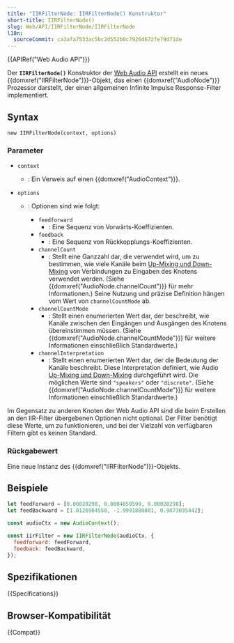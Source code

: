 ```yaml
---
title: "IIRFilterNode: IIRFilterNode() Konstruktor"
short-title: IIRFilterNode()
slug: Web/API/IIRFilterNode/IIRFilterNode
l10n:
  sourceCommit: ca3afa7533ac5bc2d552b0c7926d672fe79d71de
---
```


{{APIRef("Web Audio API")}}

Der **`IIRFilterNode()`** Konstruktor
der [Web Audio API](/de/docs/Web/API/Web_Audio_API) erstellt ein neues
{{domxref("IIRFilterNode")}}-Objekt, das einen {{domxref("AudioNode")}} Prozessor
darstellt, der einen allgemeinen Infinite Impulse Response-Filter implementiert.

## Syntax

```js-nolint
new IIRFilterNode(context, options)
```

### Parameter

- `context`
  - : Ein Verweis auf einen {{domxref("AudioContext")}}.
- `options`

  - : Optionen sind wie folgt:

    - `feedforward`
      - : Eine Sequenz von Vorwärts-Koeffizienten.
    - `feedback`
      - : Eine Sequenz von Rückkopplungs-Koeffizienten.
    - `channelCount`
      - : Stellt eine Ganzzahl dar, die verwendet wird, um zu bestimmen, wie viele Kanäle beim [Up-Mixing und Down-Mixing](/de/docs/Web/API/Web_Audio_API/Basic_concepts_behind_Web_Audio_API#up-mixing_and_down-mixing) von Verbindungen zu Eingaben des Knotens verwendet werden. (Siehe
        {{domxref("AudioNode.channelCount")}} für mehr Informationen.) Seine Nutzung und präzise
        Definition hängen vom Wert von `channelCountMode` ab.
    - `channelCountMode`
      - : Stellt einen enumerierten Wert dar, der beschreibt, wie Kanäle zwischen den
        Eingängen und Ausgängen des Knotens übereinstimmen müssen. (Siehe {{domxref("AudioNode.channelCountMode")}} für weitere
        Informationen einschließlich Standardwerte.)
    - `channelInterpretation`
      - : Stellt einen enumerierten Wert dar, der die Bedeutung der Kanäle beschreibt. Diese
        Interpretation definiert, wie Audio [Up-Mixing und Down-Mixing](/de/docs/Web/API/Web_Audio_API/Basic_concepts_behind_Web_Audio_API#up-mixing_and_down-mixing) durchgeführt wird.
        Die möglichen Werte sind `"speakers"` oder `"discrete"`. (Siehe
        {{domxref("AudioNode.channelCountMode")}} für weitere Informationen einschließlich
        Standardwerte.)

Im Gegensatz zu anderen Knoten der Web Audio API sind die beim Erstellen an den IIR-Filter übergebenen Optionen nicht optional. Der Filter benötigt diese Werte, um zu funktionieren, und bei der Vielzahl von verfügbaren Filtern gibt es keinen Standard.

### Rückgabewert

Eine neue Instanz des {{domxref("IIRFilterNode")}}-Objekts.

## Beispiele

```js
let feedForward = [0.00020298, 0.0004059599, 0.00020298];
let feedBackward = [1.0126964558, -1.9991880801, 0.9873035442];

const audioCtx = new AudioContext();

const iirFilter = new IIRFilterNode(audioCtx, {
  feedforward: feedForward,
  feedback: feedBackward,
});
```

## Spezifikationen

{{Specifications}}

## Browser-Kompatibilität

{{Compat}}
